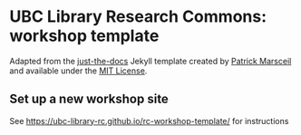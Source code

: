 # UBC Library Research Commons: workshop template

Adapted from the [just-the-docs](https://github.com/pmarsceill/just-the-docs) Jekyll template created by [Patrick Marsceil](https://github.com/pmarsceill) and available under the [MIT License](http://opensource.org/licenses/MIT).

<!-- The content in this site is available under a CC-BY license. !-->

## Set up a new workshop site
See https://ubc-library-rc.github.io/rc-workshop-template/ for instructions
